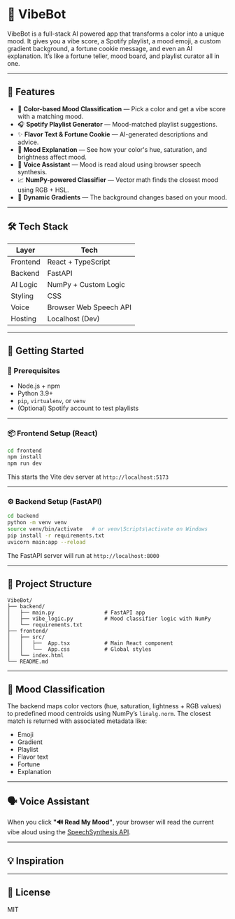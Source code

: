# 🎨 VibeBot

VibeBot is a full-stack AI powered app that transforms a color into a unique mood. It gives you a vibe score, a Spotify playlist, a mood emoji, a custom gradient background, a fortune cookie message, and even an AI explanation. It’s like a fortune teller, mood board, and playlist curator all in one.

---

## 🌈 Features

- 🎯 **Color-based Mood Classification** — Pick a color and get a vibe score with a matching mood.
- 🎧 **Spotify Playlist Generator** — Mood-matched playlist suggestions.
- ✨ **Flavor Text & Fortune Cookie** — AI-generated descriptions and advice.
- 🧠 **Mood Explanation** — See how your color's hue, saturation, and brightness affect mood.
- 🎤 **Voice Assistant** — Mood is read aloud using browser speech synthesis.
- 📈 **NumPy-powered Classifier** — Vector math finds the closest mood using RGB + HSL.
- 🎨 **Dynamic Gradients** — The background changes based on your mood.

---

## 🛠️ Tech Stack

| Layer      | Tech                   |
|------------|------------------------|
| Frontend   | React + TypeScript     |
| Backend    | FastAPI                |
| AI Logic   | NumPy + Custom Logic   |
| Styling    | CSS                    |
| Voice      | Browser Web Speech API |
| Hosting    | Localhost (Dev)        |

---

## 🚀 Getting Started

### 🔧 Prerequisites

- Node.js + npm
- Python 3.9+
- `pip`, `virtualenv`, or `venv`
- (Optional) Spotify account to test playlists

---

### 📦 Frontend Setup (React)

```bash
cd frontend
npm install
npm run dev
```

This starts the Vite dev server at `http://localhost:5173`

---

### ⚙️ Backend Setup (FastAPI)

```bash
cd backend
python -m venv venv
source venv/bin/activate   # or venv\Scripts\activate on Windows
pip install -r requirements.txt
uvicorn main:app --reload
```

The FastAPI server will run at `http://localhost:8000`

---

## 📂 Project Structure

```
VibeBot/
├── backend/
│   ├── main.py                # FastAPI app
│   ├── vibe_logic.py          # Mood classifier logic with NumPy
│   └── requirements.txt
├── frontend/
│   ├── src/
│   │   ├──  App.tsx           # Main React component
│   │   └──  App.css           # Global styles                
│   └── index.html
└── README.md
```

---

## 🧠 Mood Classification

The backend maps color vectors (hue, saturation, lightness + RGB values) to predefined mood centroids using NumPy’s `linalg.norm`. The closest match is returned with associated metadata like:

- Emoji
- Gradient
- Playlist
- Flavor text
- Fortune
- Explanation

---

## 🗣 Voice Assistant

When you click **"🔊 Read My Mood"**, your browser will read the current vibe aloud using the [SpeechSynthesis API](https://developer.mozilla.org/en-US/docs/Web/API/SpeechSynthesis).

---

## 💡 Inspiration



---

## 📜 License

MIT

